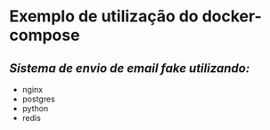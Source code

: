 # Exemplo de utilização do docker-compose

## *Sistema de envio de email fake utilizando:*
- nginx
- postgres
- python
- redis
